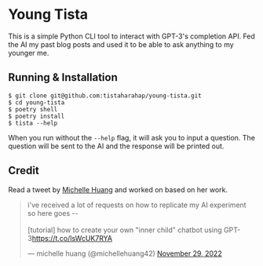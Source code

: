 # Young Tista

This is a simple Python CLI tool to interact with GPT-3's completion API. Fed the AI my past blog posts and used it to be able to ask anything to my younger me.

## Running & Installation

```shell
$ git clone git@github.com:tistaharahap/young-tista.git
$ cd young-tista
$ poetry shell
$ poetry install
$ tista --help
```

When you run without the `--help` flag, it will ask you to input a question. The question will be sent to the AI and the response will be printed out.

## Credit

Read a tweet by [Michelle Huang](https://twitter.com/michellehuang42) and worked on based on her work.

<blockquote class="twitter-tweet"><p lang="en" dir="ltr">i&#39;ve received a lot of requests on how to replicate my AI experiment so here goes --<br><br>[tutorial] how to create your own &quot;inner child&quot; chatbot using GPT-3<a href="https://t.co/lsWcUK7RYA">https://t.co/lsWcUK7RYA</a></p>&mdash; michelle huang (@michellehuang42) <a href="https://twitter.com/michellehuang42/status/1597702974889144320?ref_src=twsrc%5Etfw">November 29, 2022</a></blockquote> <script async src="https://platform.twitter.com/widgets.js" charset="utf-8"></script>
